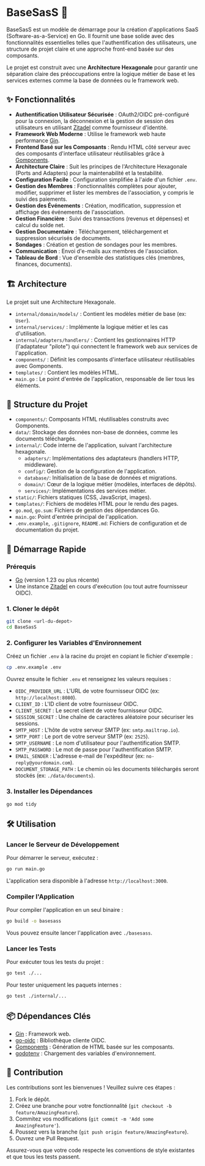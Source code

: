 # BaseSasS 🚀

BaseSasS est un modèle de démarrage pour la création d'applications SaaS (Software-as-a-Service) en Go. Il fournit une base solide avec des fonctionnalités essentielles telles que l'authentification des utilisateurs, une structure de projet claire et une approche front-end basée sur des composants.

Le projet est construit avec une **Architecture Hexagonale** pour garantir une séparation claire des préoccupations entre la logique métier de base et les services externes comme la base de données ou le framework web.

## ✨ Fonctionnalités

- **Authentification Utilisateur Sécurisée** : OAuth2/OIDC pré-configuré pour la connexion, la déconnexion et la gestion de session des utilisateurs en utilisant [Zitadel](https://zitadel.com/) comme fournisseur d'identité.
- **Framework Web Moderne** : Utilise le framework web haute performance [Gin](https://gin-gonic.com/).
- **Frontend Basé sur les Composants** : Rendu HTML côté serveur avec des composants d'interface utilisateur réutilisables grâce à [Gomponents](https://www.gomponents.com/).
- **Architecture Claire** : Suit les principes de l'Architecture Hexagonale (Ports and Adapters) pour la maintenabilité et la testabilité.
- **Configuration Facile** : Configuration simplifiée à l'aide d'un fichier `.env`.
- **Gestion des Membres** : Fonctionnalités complètes pour ajouter, modifier, supprimer et lister les membres de l'association, y compris le suivi des paiements.
- **Gestion des Événements** : Création, modification, suppression et affichage des événements de l'association.
- **Gestion Financière** : Suivi des transactions (revenus et dépenses) et calcul du solde net.
- **Gestion Documentaire** : Téléchargement, téléchargement et suppression sécurisés de documents.
- **Sondages** : Création et gestion de sondages pour les membres.
- **Communication** : Envoi d'e-mails aux membres de l'association.
- **Tableau de Bord** : Vue d'ensemble des statistiques clés (membres, finances, documents).

## 🏗️ Architecture

Le projet suit une Architecture Hexagonale.

- `internal/domain/models/` : Contient les modèles métier de base (ex: `User`).
- `internal/services/` : Implémente la logique métier et les cas d'utilisation.
- `internal/adapters/handlers/` : Contient les gestionnaires HTTP (l'adaptateur "pilote") qui connectent le framework web aux services de l'application.
- `components/` : Définit les composants d'interface utilisateur réutilisables avec Gomponents.
- `templates/` : Contient les modèles HTML.
- `main.go` : Le point d'entrée de l'application, responsable de lier tous les éléments.

## 📁 Structure du Projet

- `components/`: Composants HTML réutilisables construits avec Gomponents.
- `data/`: Stockage des données non-base de données, comme les documents téléchargés.
- `internal/`: Code interne de l'application, suivant l'architecture hexagonale.
  - `adapters/`: Implémentations des adaptateurs (handlers HTTP, middleware).
  - `config/`: Gestion de la configuration de l'application.
  - `database/`: Initialisation de la base de données et migrations.
  - `domain/`: Cœur de la logique métier (modèles, interfaces de dépôts).
  - `services/`: Implémentations des services métier.
- `static/`: Fichiers statiques (CSS, JavaScript, images).
- `templates/`: Fichiers de modèles HTML pour le rendu des pages.
- `go.mod`, `go.sum`: Fichiers de gestion des dépendances Go.
- `main.go`: Point d'entrée principal de l'application.
- `.env.example`, `.gitignore`, `README.md`: Fichiers de configuration et de documentation du projet.

## 🚀 Démarrage Rapide

### Prérequis

- [Go](https://go.dev/doc/install) (version 1.23 ou plus récente)
- Une instance [Zitadel](https://zitadel.com/docs/guides/start/quickstart) en cours d'exécution (ou tout autre fournisseur OIDC).

### 1. Cloner le dépôt

```bash
git clone <url-du-depot>
cd BaseSasS
```

### 2. Configurer les Variables d'Environnement

Créez un fichier `.env` à la racine du projet en copiant le fichier d'exemple :

```bash
cp .env.example .env
```

Ouvrez ensuite le fichier `.env` et renseignez les valeurs requises :

- `OIDC_PROVIDER_URL` : L'URL de votre fournisseur OIDC (ex: `http://localhost:8080`).
- `CLIENT_ID` : L'ID client de votre fournisseur OIDC.
- `CLIENT_SECRET` : Le secret client de votre fournisseur OIDC.
- `SESSION_SECRET` : Une chaîne de caractères aléatoire pour sécuriser les sessions.
- `SMTP_HOST` : L'hôte de votre serveur SMTP (ex: `smtp.mailtrap.io`).
- `SMTP_PORT` : Le port de votre serveur SMTP (ex: `2525`).
- `SMTP_USERNAME` : Le nom d'utilisateur pour l'authentification SMTP.
- `SMTP_PASSWORD` : Le mot de passe pour l'authentification SMTP.
- `EMAIL_SENDER` : L'adresse e-mail de l'expéditeur (ex: `no-reply@yourdomain.com`).
- `DOCUMENT_STORAGE_PATH` : Le chemin où les documents téléchargés seront stockés (ex: `./data/documents`).

### 3. Installer les Dépendances

```bash
go mod tidy
```

## 🛠️ Utilisation

### Lancer le Serveur de Développement

Pour démarrer le serveur, exécutez :

```bash
go run main.go
```

L'application sera disponible à l'adresse `http://localhost:3000`.

### Compiler l'Application

Pour compiler l'application en un seul binaire :

```bash
go build -o basesass
```

Vous pouvez ensuite lancer l'application avec `./basesass`.

### Lancer les Tests

Pour exécuter tous les tests du projet :

```bash
go test ./...
```

Pour tester uniquement les paquets internes :
```bash
go test ./internal/...
```

## 📦 Dépendances Clés

- [Gin](https://github.com/gin-gonic/gin) : Framework web.
- [go-oidc](https://github.com/coreos/go-oidc) : Bibliothèque cliente OIDC.
- [Gomponents](https://github.com/maragudk/gomponents) : Génération de HTML basée sur les composants.
- [godotenv](https://github.com/joho/godotenv) : Chargement des variables d'environnement.

## 🤝 Contribution

Les contributions sont les bienvenues ! Veuillez suivre ces étapes :

1.  Fork le dépôt.
2.  Créez une branche pour votre fonctionnalité (`git checkout -b feature/AmazingFeature`).
3.  Commitez vos modifications (`git commit -m 'Add some AmazingFeature'`).
4.  Poussez vers la branche (`git push origin feature/AmazingFeature`).
5.  Ouvrez une Pull Request.

Assurez-vous que votre code respecte les conventions de style existantes et que tous les tests passent.